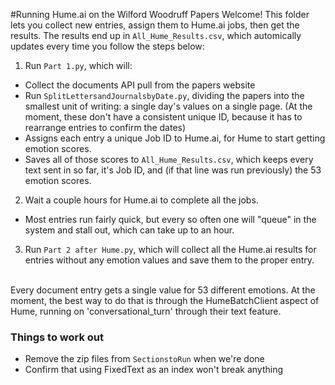 #Running Hume.ai on the Wilford Woodruff Papers
Welcome! This folder lets you collect new entries, assign them to Hume.ai jobs, then get the results. The results end up in `All_Hume_Results.csv`, which automically updates every time you follow the steps below:


1. Run `Part 1.py`, which will:
+ Collect the documents API pull from the papers website
+ Run `SplitLettersandJournalsbyDate.py`, dividing the papers into the smallest unit of writing: a single day's values on a single page. (At the moment, these don't have a consistent unique ID, because it has to rearrange entries to confirm the dates)
+ Assigns each entry a unique Job ID to Hume.ai, for Hume to start getting emotion scores.
+ Saves all of those scores to `All_Hume_Results.csv`, which keeps every text sent in so far, it's Job ID, and (if that line was run previously) the 53 emotion scores.
2. Wait a couple hours for Hume.ai to complete all the jobs.
+ Most entries run fairly quick, but every so often one will "queue" in the system and stall out, which can take up to an hour.
3. Run `Part 2 after Hume.py`, which will collect all the Hume.ai results for entries without any emotion values and save them to the proper entry.
<br>
Every document entry gets a single value for 53 different emotions. At the moment, the best way to do that is through the HumeBatchClient aspect of Hume, running on 'conversational_turn' through their text feature. 

### Things to work out
+ Remove the zip files from `SectionstoRun` when we're done
+ Confirm that using FixedText as an index won't break anything
